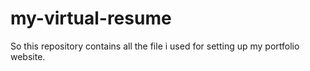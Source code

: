 # my-virtual-resume
So this repository contains all the file i used for setting up my portfolio website.
